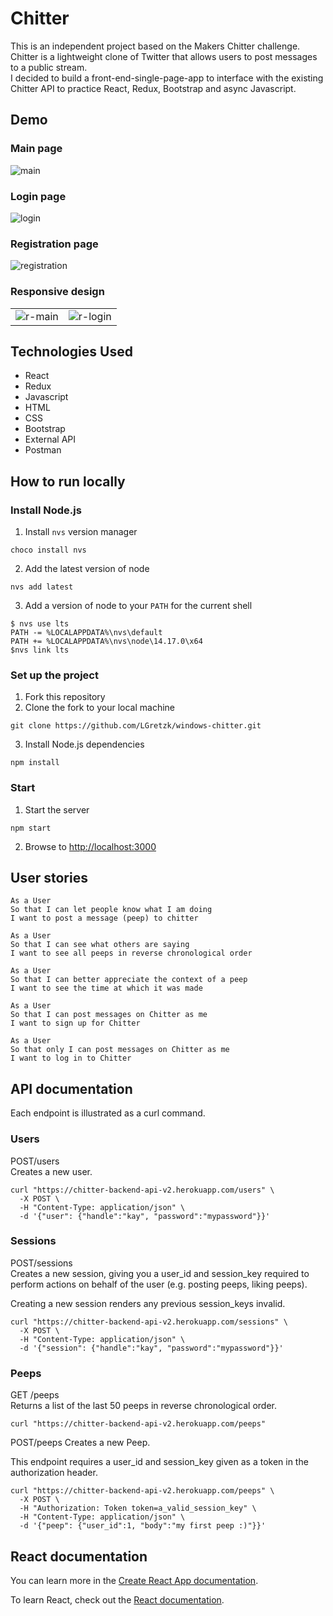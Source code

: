 # Chitter

This is an independent project based on the Makers Chitter challenge. Chitter is a lightweight clone of Twitter that allows users to post messages to a public stream.  
I decided to build a front-end-single-page-app to interface with the existing Chitter API to practice React, Redux, Bootstrap and async Javascript. 

## Demo

### Main page
![main](public/images/main_page.JPG)

### Login page
![login](public/images/login.JPG)

### Registration page
![registration](public/images/registration.JPG)

### Responsive design

|  |  |
|------------|-------------|
|![r-main](public/images/smartphone_main_page.png) | ![r-login](public/images/smartphone_login.png) |


## Technologies Used

- React
- Redux
- Javascript
- HTML
- CSS
- Bootstrap
- External API
- Postman


## How to run locally

### Install Node.js
1. Install `nvs` version manager
```
choco install nvs
```
2. Add the latest version of node
```
nvs add latest
```
3. Add a version of node to your `PATH` for the current shell
```
$ nvs use lts
PATH -= %LOCALAPPDATA%\nvs\default
PATH += %LOCALAPPDATA%\nvs\node\14.17.0\x64
$nvs link lts
```

### Set up the project
1. Fork this repository
2. Clone the fork to your local machine
```
git clone https://github.com/LGretzk/windows-chitter.git
```
3. Install Node.js dependencies
```
npm install
```

### Start
1. Start the server
```
npm start
```
2. Browse to [http://localhost:3000](http://localhost:3000)

## User stories


```
As a User
So that I can let people know what I am doing  
I want to post a message (peep) to chitter
```
```
As a User
So that I can see what others are saying  
I want to see all peeps in reverse chronological order
```
```
As a User
So that I can better appreciate the context of a peep
I want to see the time at which it was made
```
```
As a User
So that I can post messages on Chitter as me
I want to sign up for Chitter
```
```
As a User
So that only I can post messages on Chitter as me
I want to log in to Chitter
```

## API documentation

Each endpoint is illustrated as a curl command.

### Users
POST/users  
Creates a new user.
```
curl "https://chitter-backend-api-v2.herokuapp.com/users" \
  -X POST \
  -H "Content-Type: application/json" \
  -d '{"user": {"handle":"kay", "password":"mypassword"}}'
```

### Sessions
POST/sessions  
Creates a new session, giving you a user_id and session_key required to perform actions on behalf of the user (e.g. posting peeps, liking peeps).

Creating a new session renders any previous session_keys invalid.
```
curl "https://chitter-backend-api-v2.herokuapp.com/sessions" \
  -X POST \
  -H "Content-Type: application/json" \
  -d '{"session": {"handle":"kay", "password":"mypassword"}}'
```

### Peeps
GET /peeps  
Returns a list of the last 50 peeps in reverse chronological order.
```
curl "https://chitter-backend-api-v2.herokuapp.com/peeps"
```

POST/peeps
Creates a new Peep.

This endpoint requires a user_id and session_key given as a token in the authorization header.
```
curl "https://chitter-backend-api-v2.herokuapp.com/peeps" \
  -X POST \
  -H "Authorization: Token token=a_valid_session_key" \
  -H "Content-Type: application/json" \
  -d '{"peep": {"user_id":1, "body":"my first peep :)"}}'
```


## React documentation

You can learn more in the [Create React App documentation](https://facebook.github.io/create-react-app/docs/getting-started).

To learn React, check out the [React documentation](https://reactjs.org/).